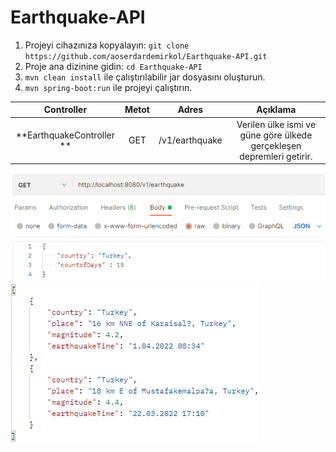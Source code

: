 # Earthquake-API

1. Projeyi cihazınıza kopyalayın: `git clone https://github.com/aoserdardemirkol/Earthquake-API.git`
2. Proje ana dizinine gidin: `cd Earthquake-API`
3. `mvn clean install` ile çalıştırılabilir jar dosyasını oluşturun.
4. `mvn spring-boot:run` ile projeyi çalıştırın.

|           Controller        | Metot  |      Adres     |                               Açıklama                               |        
| :-------------------------: | :----: | :------------: | :------------------------------------------------------------------: |
|  **EarthquakeController **  |  GET   | /v1/earthquake | Verilen ülke ismi ve güne göre ülkede gerçekleşen depremleri getirir.|


![github.small](https://raw.githubusercontent.com/aoserdardemirkol/Earthquake-API/main/images/request.PNG)
![github.small](https://raw.githubusercontent.com/aoserdardemirkol/Earthquake-API/main/images/response.PNG)
